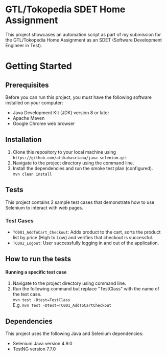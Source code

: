 # GTL/Tokopedia SDET Home Assignment
This project showcases an automation script as part of my submission for the GTL/Tokopedia Home Assignment as an SDET (Software Development Engineer in Test).

# Getting Started

## Prerequisites
Before you can run this project, you must have the following software installed on your computer:

- Java Development Kit (JDK) version 8 or later
- Apache Maven
- Google Chrome web browser

## Installation
1. Clone this repository to your local machine using `https://github.com/atikahasriana/java-selenium.git`
2. Navigate to the project directory using the command line.
3. Install the dependencies and run the smoke test plan (configured).  
   `mvn clean install`

## Tests

This project contains 2 sample test cases that demonstrate how to use Selenium to interact with web pages. 

### Test Cases
- `TC001_AddToCart_Checkout`: Adds product to the cart, sorts the product list by price (High to Low) and verifies that checkout is successful.
- `TC002_Logout`: User successfully logging in and out of the application.

## How to run the tests

#### Running a specific test case
1. Navigate to the project directory using command line.
2. Run the following command but replace "TestClass" with the name of the test case.   
   `mvn test -Dtest=TestClass`  
   E.g. `mvn test -Dtest=TC001_AddToCartCheckout`

## Dependencies

This project uses the following Java and Selenium dependencies:

- Selenium Java version 4.9.0
- TestNG version 7.7.0
